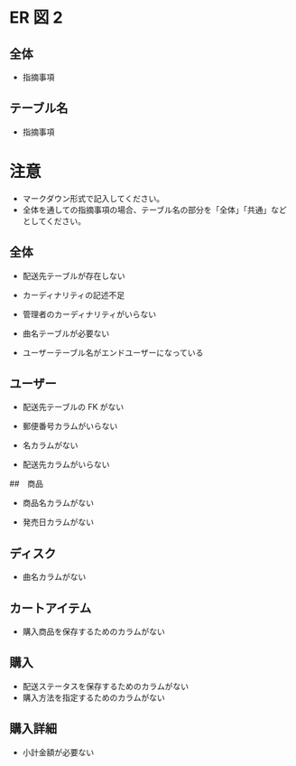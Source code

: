 # ER 図 2

## 全体

- 指摘事項

## テーブル名

- 指摘事項

# 注意

- マークダウン形式で記入してください。
- 全体を通しての指摘事項の場合、テーブル名の部分を「全体」「共通」などとしてください。

## 全体

- 配送先テーブルが存在しない

- カーディナリティの記述不足

- 管理者のカーディナリティがいらない

- 曲名テーブルが必要ない

- ユーザーテーブル名がエンドユーザーになっている

## ユーザー

- 配送先テーブルの FK がない

- 郵便番号カラムがいらない

- 名カラムがない

- 配送先カラムがいらない

##　商品

- 商品名カラムがない

- 発売日カラムがない

## ディスク
- 曲名カラムがない

## カートアイテム
- 購入商品を保存するためのカラムがない

## 購入
- 配送ステータスを保存するためのカラムがない
- 購入方法を指定するためのカラムがない

## 購入詳細
- 小計金額が必要ない


